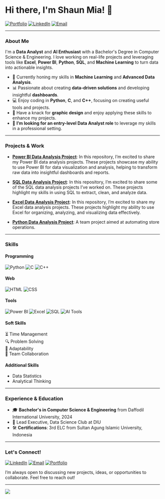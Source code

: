 # Hi there, I'm Shaun Mia! 👋

[![Portfolio](https://img.shields.io/badge/-Portfolio-FF5722?style=flat&logo=firefox&logoColor=white)](https://shaun-mia.github.io/) 
[![LinkedIn](https://img.shields.io/badge/-LinkedIn-0077B5?style=flat&logo=linkedin&logoColor=white)](https://www.linkedin.com/in/shaun-mia/) 
[![Email](https://img.shields.io/badge/-Email-D14836?style=flat&logo=gmail&logoColor=white)](mailto:shaunmia.cse@gmail.com)

---

### About Me

I'm a **Data Analyst** and **AI Enthusiast** with a Bachelor's Degree in Computer Science & Engineering. I love working on real-life projects and leveraging tools like **Excel**, **Power BI**, **Python**, **SQL**, and **Machine Learning** to turn data into actionable insights.

- 🌱 Currently honing my skills in **Machine Learning** and **Advanced Data Analysis**.
- 📊 Passionate about creating **data-driven solutions** and developing insightful **dashboards**.
- 💻 Enjoy coding in **Python**, **C**, and **C++**, focusing on creating useful tools and projects.
- 🎨 Have a knack for **graphic design** and enjoy applying these skills to enhance my projects.
- 🎯 **I’m looking for an entry-level Data Analyst role** to leverage my skills in a professional setting.

---

### Projects & Work

- **[Power BI Data Analysis Project](https://github.com/shaun-mia/Power-BI-Data-Analysis-Project)**: In this repository, I’m excited to share my Power BI data analysis projects. These projects showcase my ability to use Power BI for data visualization and analysis, helping to transform raw data into insightful dashboards and reports.

- **[SQL Data Analysis Project](https://github.com/shaun-mia/SQL-Data-Analysis-Project)**: In this repository, I’m excited to share some of the SQL data analysis projects I’ve worked on. These projects highlight my skills in using SQL to extract, clean, and analyze data.
- **[Excel Data Analysis Project](https://github.com/shaun-mia/Excel-Data-Analysis-Project)**: In this repository, I’m excited to share my Excel data analysis projects. These projects highlight my ability to use Excel for organizing, analyzing, and visualizing data effectively.

- **[Python Data Analysis Project](https://github.com/shaun-mia/Python-Data-Analysis-Project)**: A team project aimed at automating store operations.

---

### Skills

#### Programming
![Python](https://img.shields.io/badge/-Python-3776AB?style=flat&logo=python&logoColor=white) 
![C](https://img.shields.io/badge/-C-A8B9CC?style=flat&logo=c&logoColor=white)
![C++](https://img.shields.io/badge/-C++-00599C?style=flat&logo=cplusplus&logoColor=white)

#### Web
![HTML](https://img.shields.io/badge/-HTML-E34F26?style=flat&logo=html5&logoColor=white)
![CSS](https://img.shields.io/badge/-CSS-1572B6?style=flat&logo=css3&logoColor=white)

#### Tools
![Power BI](https://img.shields.io/badge/-Power%20BI-F2C811?style=flat&logo=powerbi&logoColor=white)
![Excel](https://img.shields.io/badge/-Excel-217346?style=flat&logo=microsoft-excel&logoColor=white)
![SQL](https://img.shields.io/badge/-SQL-4479A1?style=flat&logo=postgresql&logoColor=white)
![AI Tools](https://img.shields.io/badge/-AI%20Tools-5D3FD3?style=flat&logo=artificial-intelligence&logoColor=white)

#### Soft Skills
⏳ Time Management  
🔍 Problem Solving  
🔄 Adaptability  
🤝 Team Collaboration

#### Additional Skills
- Data Statistics
- Analytical Thinking

---
### Experience & Education

- 🎓 **Bachelor's in Computer Science & Engineering** from Daffodil International University, 2024
- 🏅 Lead Executive, Data Science Club at DIU
- 🛠️ **Certifications**: 3rd ELC from Sultan Agung Islamic University, Indonesia

---

### Let's Connect!

[![LinkedIn](https://img.shields.io/badge/-LinkedIn-0077B5?style=flat&logo=linkedin&logoColor=white)](https://www.linkedin.com/in/shaun-mia/) 
[![Email](https://img.shields.io/badge/-Email-D14836?style=flat&logo=gmail&logoColor=white)](mailto:shaunmia.cse@gmail.com) 
[![Portfolio](https://img.shields.io/badge/-Portfolio-FF5722?style=flat&logo=firefox&logoColor=white)](https://shaun-mia.github.io/)

I’m always open to discussing new projects, ideas, or opportunities to collaborate. Feel free to reach out!

---

![](https://komarev.com/ghpvc/?username=shaun-mia&label=Profile%20Views&color=0e75b6&style=flat)
